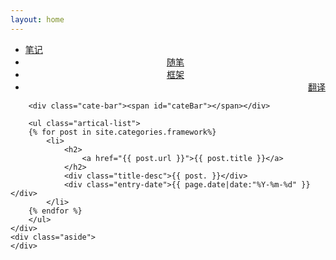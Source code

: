 ```yaml
---
layout: home
---
```


<div class="index-content wiki">
    <div class="section">
    <ul class="artical-cate">
            <li style="text-align:left"><a href="/"><span>笔记</span></a></li>
            <li style="text-align:center"><a href="/opinion"><span>随笔</span></a></li>
            <li class="on" style="text-align:center"><a href="/framework"><span>框架</span></a></li>
            <li style="text-align:right"><a href="/translate"><span>翻译</span></a></li>
        </ul>

        <div class="cate-bar"><span id="cateBar"></span></div>

        <ul class="artical-list">
        {% for post in site.categories.framework%}
            <li>
                <h2>
                    <a href="{{ post.url }}">{{ post.title }}</a>
                </h2>
                <div class="title-desc">{{ post. }}</div>
                <div class="entry-date">{{ page.date|date:"%Y-%m-%d" }}</div>
            </li>
        {% endfor %}
        </ul>
    </div>
    <div class="aside">
    </div>
</div>
